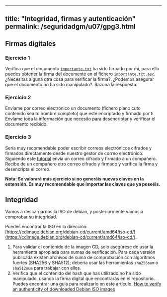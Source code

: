 
---
title: "Integridad, firmas y autenticación"
permalink: /seguridadgm/u07/gpg3.html
---

## Firmas digitales

### Ejercicio 1

Verifica que el documento [`importante.txt`](importante.txt) ha sido firmado por mí, para ello puedes obtener la firma del documente en el fichero [`importante.txt.asc`](importante.txt.asc). ¿Necesitas alguna otra cosa para verificar la firma?. ¿Podemos asegurar que el documento no ha sido manipulado?. Razona la respuesta.

### Ejercicio 2

Envíame por correo electrónico un documento (fichero plano cuto contenido sea tu nombre completo) que esté encriptado y firmado por tí. Envíame toda la información que necesito para desencriptar y verificar el documento recibido.

### Ejercicio 3

Sería muy recomendable poder escribir correos electrónicos cifrados y firmados directamente desde nuestro gestor de correo electrónico. Siguiendo este [tutorial](https://www.redeszone.net/2017/01/21/aprende-usar-cifrado-pgp-gmail-outlook-la-extension-mailvelope-firefox-chrome/) envía un correo cifrado y firmado a un compañero. Recibe de un compañero otro correo cifrado y firmado y verifica la firma y desencripta el correo.

**Nota: Se valorará más ejercicio si no generáis nuevas claves en la extensión. Es muy recomendable que importar las claves que ya poseéis.**

## Integridad

Vamos a descargarnos la ISO de debian, y posteriormente vamos a comprobar su integridad.

Puedes encontrar la ISO en la dirección: [https://cdimage.debian.org/debian-cd/current/amd64/iso-cd/](https://cdimage.debian.org/debian-cd/current/amd64/iso-cd/).

1. Para validar el contenido de la imagen CD, solo asegúrese de usar la herramienta apropiada para sumas de verificación. Para cada versión publicada existen archivos de suma de comprobación con algoritmos fuertes (SHA256 y SHA512); debería usar las herramientas `sha256sum` o `sha512sum` para trabajar con ellos. 
2. Verifica que el contenido del hash que has utilizado no ha sido manipulado, usando la firma digital que encontrarás en el repositorio. Puedes encontrar una guía para realizarlo en este artículo: [How to verify an authenticity of downloaded Debian ISO images ](https://linuxconfig.org/how-to-verify-an-authenticity-of-downloaded-debian-iso-images)